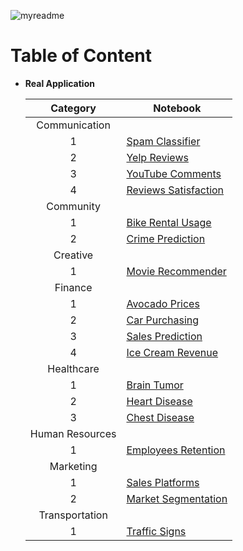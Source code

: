 ![myreadme](https://user-images.githubusercontent.com/70707092/95544092-d0b72880-09bf-11eb-90f7-bdca493307f7.png)

# Table of Content

- **Real Application**

  
  | Category | Notebook |
  |:-:|-|
  |Communication |  |
  | 1 | [Spam Classifier](https://github.com/mareksturek/real-application/blob/main/notebooks/communication_spam_classifier.ipynb) |
  | 2 | [Yelp Reviews](https://github.com/mareksturek/real-application/blob/main/notebooks/communication_yelp_reviews.ipynb) |
  | 3 | [YouTube Comments](https://github.com/mareksturek/real-application/blob/main/notebooks/communication_youtube_comments.ipynb) |
  | 4 | [Reviews Satisfaction](https://github.com/mareksturek/real-application/blob/main/notebooks/communication_reviews_satisfaction.ipynb) |
  | Community |  |
  | 1 | [Bike Rental Usage](https://github.com/mareksturek/real-application/blob/main/notebooks/community_bike_rental_usage.ipynb) |
  | 2 | [Crime Prediction](https://github.com/mareksturek/real-application/blob/main/notebooks/community_crime_prediction.ipynb) |
  | Creative |  |
  | 1 | [Movie Recommender](https://github.com/mareksturek/real-application/blob/main/notebooks/creative_movie_recommender.ipynb) |
  | Finance |  |
  | 1 | [Avocado Prices](https://github.com/mareksturek/real-application/blob/main/notebooks/finance_avocado_prices.ipynb) |
  | 2 | [Car Purchasing](https://github.com/mareksturek/real-application/blob/main/notebooks/finance_car_purchasing.ipynb) |
  | 3 | [Sales Prediction](https://github.com/mareksturek/real-application/blob/main/notebooks/finance_sales_prediction.ipynb) |
  | 4 | [Ice Cream Revenue](https://github.com/mareksturek/real-application/blob/main/notebooks/finance_daily_revenue_ice_cream.ipynb) |
  | Healthcare |  |
  | 1 | [Brain Tumor](https://github.com/mareksturek/real-application/blob/main/notebooks/healthcare_brain_tumor.ipynb) |
  | 2 | [Heart Disease](https://github.com/mareksturek/real-application/blob/main/notebooks/healthcare_heart_disease.ipynb) |
  | 3 | [Chest Disease](https://github.com/mareksturek/real-application/blob/main/notebooks/healthcare_chest_disease.ipynb) |
  | Human Resources |  |
  | 1 | [Employees Retention](https://github.com/mareksturek/real-application/blob/main/notebooks/hr_employees_retention.ipynb) |
  | Marketing |  |
  | 1 | [Sales Platforms](https://github.com/mareksturek/real-application/blob/main/notebooks/marketing_sales_platforms.ipynb) |
  | 2 | [Market Segmentation](https://github.com/mareksturek/real-application/blob/main/notebooks/marketing_market_segmentation.ipynb) |
  | Transportation |  |
  | 1 | [Traffic Signs](https://github.com/mareksturek/real-application/blob/main/notebooks/transportation_traffic_signs.ipynb) | |

                
         
    
  
         
                
         
    

                
         
         
    

        
         
         
    

